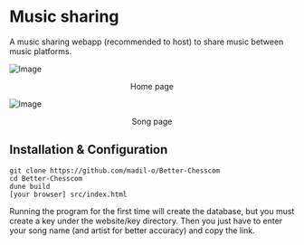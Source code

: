 
# Music sharing

A music sharing webapp (recommended to host) to share music between music platforms.

![Image](https://github.com/user-attachments/assets/13693abe-7fdb-46c6-83f1-c78a9740a728)
<p align="center">  
  Home page
</p>

![Image](https://github.com/user-attachments/assets/26bdf022-bacc-4c31-8a4e-8daf5e412dd2)
<p align="center">
  Song page
</p>


## Installation & Configuration

```
git clone https://github.com/madil-o/Better-Chesscom
cd Better-Chesscom
dune build
[your browser] src/index.html
```

Running the program for the first time will create the database, but you must create a key under the website/key directory. Then you just have to enter your song name (and artist for better accuracy) and copy the link.
